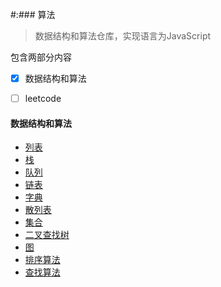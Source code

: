 #:### 算法

> 数据结构和算法仓库，实现语言为JavaScript

包含两部分内容

- [x] 数据结构和算法
- [ ] leetcode


#### 数据结构和算法

- [列表](https://github.com/lybenson/algorithm/blob/master/dataStructure/list/list.js)
- [栈](https://github.com/lybenson/algorithm/blob/master/dataStructure/stack/stack.js)
- [队列](https://github.com/lybenson/algorithm/blob/master/dataStructure/queue/queue.js)
- [链表](https://github.com/lybenson/algorithm/blob/master/dataStructure/linkedlist/linkedlist.js)
- [字典](https://github.com/lybenson/algorithm/blob/master/dataStructure/dict/dictionary.js)
- [散列表](https://github.com/lybenson/algorithm/blob/master/dataStructure/hashtable/hashTable.js)
- [集合](https://github.com/lybenson/algorithm/tree/master/dataStructure/set/set.js)
- [二叉查找树](https://github.com/lybenson/algorithm/blob/master/dataStructure/tree/bst.js)
- [图](https://github.com/lybenson/algorithm/blob/master/dataStructure/graph/graph.js)
- [排序算法](https://github.com/lybenson/algorithm/blob/master/dataStructure/sort/sort.js)
- [查找算法](https://github.com/lybenson/algorithm/blob/master/dataStructure/search/search.js)

